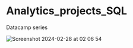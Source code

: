# Analytics_projects_SQL
Datacamp series

![Screenshot 2024-02-28 at 02 06 54](https://github.com/Nicholas-khl/Analytics_projects_SQL/assets/147368672/830d2dec-4a7c-40c8-9b9d-4820fafaea98)
